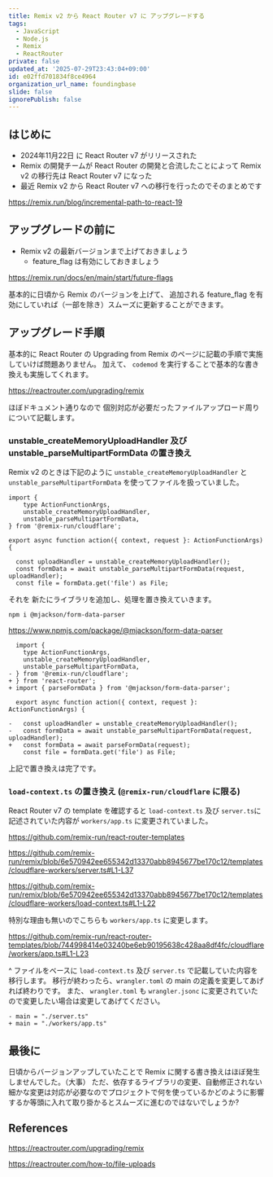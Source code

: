 ```yaml
---
title: Remix v2 から React Router v7 に アップグレードする
tags:
  - JavaScript
  - Node.js
  - Remix
  - ReactRouter
private: false
updated_at: '2025-07-29T23:43:04+09:00'
id: e02ffd701834f8ce4964
organization_url_name: foundingbase
slide: false
ignorePublish: false
---
```


## はじめに

- 2024年11月22日 に React Router v7 がリリースされた
- Remix の開発チームが React Router の開発と合流したことによって Remix v2 の移行先は React Router v7 になった
- 最近 Remix v2 から React Router v7 への移行を行ったのでそのまとめです

https://remix.run/blog/incremental-path-to-react-19

## アップグレードの前に

- Remix v2 の最新バージョンまで上げておきましょう
  - feature_flag は有効にしておきましょう

https://remix.run/docs/en/main/start/future-flags

基本的に日頃から Remix のバージョンを上げて、 追加される feature_flag を有効にしていれば（一部を除き）スムーズに更新することができます。

## アップグレード手順

基本的に React Router の Upgrading from Remix のページに記載の手順で実施していけば問題ありません。
加えて、 `codemod` を実行することで基本的な書き換えも実施してくれます。

https://reactrouter.com/upgrading/remix

ほぼドキュメント通りなので 個別対応が必要だったファイルアップロード周りについて記載します。

### unstable_createMemoryUploadHandler 及び unstable_parseMultipartFormData の置き換え

Remix v2 のときは下記のように `unstable_createMemoryUploadHandler` と `unstable_parseMultipartFormData` を使ってファイルを扱っていました。

```tsx
import {
	type ActionFunctionArgs,
	unstable_createMemoryUploadHandler,
	unstable_parseMultipartFormData,
} from '@remix-run/cloudflare';

export async function action({ context, request }: ActionFunctionArgs) {

  const uploadHandler = unstable_createMemoryUploadHandler();
  const formData = await unstable_parseMultipartFormData(request, uploadHandler);
  const file = formData.get('file') as File;
```

それを 新たにライブラリを追加し、処理を置き換えていきます。

```zsh
npm i @mjackson/form-data-parser
```

https://www.npmjs.com/package/@mjackson/form-data-parser

```diff_tsx
  import {
  	type ActionFunctionArgs,
  	unstable_createMemoryUploadHandler,
  	unstable_parseMultipartFormData,
- } from '@remix-run/cloudflare';
+ } from 'react-router';
+ import { parseFormData } from '@mjackson/form-data-parser';

  export async function action({ context, request }: ActionFunctionArgs) {

-   const uploadHandler = unstable_createMemoryUploadHandler();
-   const formData = await unstable_parseMultipartFormData(request, uploadHandler);
+   const formData = await parseFormData(request);
    const file = formData.get('file') as File;
```

上記で置き換えは完了です。

### `load-context.ts` の置き換え (`@remix-run/cloudflare` に限る)

React Router v7 の template を確認すると `load-context.ts` 及び `server.ts`に記述されていた内容が `workers/app.ts` に変更されていました。

https://github.com/remix-run/react-router-templates

https://github.com/remix-run/remix/blob/6e570942ee655342d13370abb8945677be170c12/templates/cloudflare-workers/server.ts#L1-L37

https://github.com/remix-run/remix/blob/6e570942ee655342d13370abb8945677be170c12/templates/cloudflare-workers/load-context.ts#L1-L22

特別な理由も無いのでこちらも `workers/app.ts` に変更します。

https://github.com/remix-run/react-router-templates/blob/744998414e03240be6eb90195638c428aa8df4fc/cloudflare/workers/app.ts#L1-L23

^ ファイルをベースに `load-context.ts` 及び `server.ts` で記載していた内容を移行します。
移行が終わったら、`wrangler.toml` の main の定義を変更してあげれば終わりです。
また、 `wrangler.toml` も `wrangler.jsonc` に変更されていたので変更したい場合は変更してあげてください。

```diff_toml
- main = "./server.ts"
+ main = "./workers/app.ts"
```

## 最後に

日頃からバージョンアップしていたことで Remix に関する書き換えはほぼ発生しませんでした。（大事）
ただ、依存するライブラリの変更、自動修正されない細かな変更は対応が必要なのでプロジェクトで何を使っているかどのように影響するか等頭に入れて取り掛かるとスムーズに進むのではないでしょうか?

## References

https://reactrouter.com/upgrading/remix

https://reactrouter.com/how-to/file-uploads
